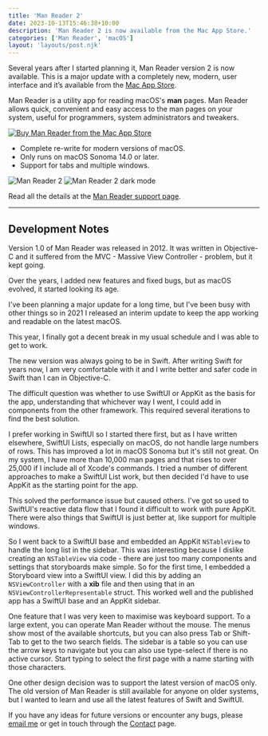 ```yaml
---
title: 'Man Reader 2'
date: 2023-10-13T15:46:38+10:00
description: 'Man Reader 2 is now available from the Mac App Store.'
categories: ['Man Reader', 'macOS']
layout: 'layouts/post.njk'
---
```


Several years after I started planning it, Man Reader version 2 is now available.
This is a major update with a completely new, modern, user interface and it’s available from the [Mac App Store][3].

Man Reader is a utility app for reading macOS's **man** pages. Man Reader allows
quick, convenient and easy access to the man pages on your system, useful for
programmers, system administrators and tweakers.

<!--more-->

[![Buy Man Reader from the Mac App Store][i3]][3]

- Complete re-write for modern versions of macOS.
- Only runs on macOS Sonoma 14.0 or later.
- Support for tabs and multiple windows.

![Man Reader 2][i1]
![Man Reader 2 dark mode][i2]

Read all the details at the [Man Reader support page][2].

---

## Development Notes

Version 1.0 of Man Reader was released in 2012. It was written in Objective-C
and it suffered from the MVC - Massive View Controller - problem, but it kept going.

Over the years, I added new features and fixed bugs, but as macOS evolved, it started looking its age.

I've been planning a major update for a long time, but I've been busy with other things so in 2021
I released an interim update to keep the app working and readable on the latest macOS.

This year, I finally got a decent break in my usual schedule and I was able to get to work.

The new version was always going to be in Swift. After writing Swift for years now, I am
very comfortable with it and I write better and safer code in Swift than I can in Objective-C.

The difficult question was whether to use SwiftUI or AppKit as the basis for the app, understanding that
whichever way I went, I could add in components from the other framework. This required
several iterations to find the best solution.

I prefer working in SwiftUI so I started there first, but as I have written elsewhere,
SwiftUI Lists, especially on macOS, do not handle large numbers of rows. This has improved a lot
in macOS Sonoma but it's still not great. On my system, I have
more than 10,000 man pages and that rises to over 25,000 if I include all of Xcode's commands.
I tried a number of different approaches to make a SwiftUI List work, but then decided I'd have to use
AppKit as the starting point for the app.

This solved the performance issue but caused others. I've got so used to SwiftUI's reactive
data flow that I found it difficult to work with pure AppKit. There were also things that SwiftUI is
just better at, like support for multiple windows.

So I went back to a SwiftUI base and embedded an AppKit `NSTableView` to handle the long list in the sidebar.
This was interesting because I dislike creating an `NSTableView` via code - there are just too many components
and settings that storyboards make simple. So for the first time, I embedded a Storyboard view into a SwiftUI
view. I did this by adding an `NSViewController` with a **xib** file and then using that in an
`NSViewControllerRepresentable` struct. This worked well and the published app has a SwiftUI base and an AppKit sidebar.

One feature that I was very keen to maximise was keyboard support. To a large extent, you can operate
Man Reader without the mouse. The menus show most of the available shortcuts, but you can also
press Tab or Shift-Tab to get to the two search fields. The sidebar is a table so you can use the arrow keys
to navigate but you can also use type-select if there is no active cursor. Start typing to select
the first page with a name starting with those characters.

One other design decision was to support the latest version of macOS only. The old version of Man Reader is
still available for anyone on older systems, but I wanted to learn and use all the latest features of
Swift and SwiftUI.

If you have any ideas for future versions or
encounter any bugs, please [email me][8] or get in touch through the [Contact][contact] page.

[i1]: /images/2023/ManReader2.png
[i2]: /images/2023/ManReader2_dark.png
[i3]: /icons/ManReader128.png
[2]: /manreader/
[3]: http://itunes.apple.com/app/man-reader/id522583774?mt=12
[8]: mailto:sarah@troz.net?subject=Man%20Reader%202
[contact]: /contact/
